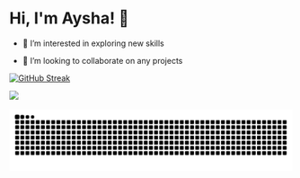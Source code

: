 # Hi, I'm Aysha! 👋
<!-- - 👋 Hi, I’m @Aysha-Fathima -->
- 👀 I’m interested in exploring new skills
<!-- - 🌱 I’m currently learning -->
- 💞️ I’m looking to collaborate on any projects
<!-- - 📫 How to reach me  -->
<!---
Aysha-Fathima/Aysha-Fathima is a ✨ special ✨ repository because its `README.md` (this file) appears on your GitHub profile.
You can click the Preview link to take a look at your changes.
--->
<!-- [![GitHub Streak](https://github-readme-streak-stats.herokuapp.com?user=Aysha-Fathima&hide_border=true)](https://git.io/streak-stats) -->

[![GitHub Streak](https://streak-stats.demolab.com/?user=Aysha-Fathima&theme=dark)](https://git.io/streak-stats)

<!--
![Top Langs](https://github-readme-stats.vercel.app/api/top-langs/?username=Aysha-Fathima&theme=tokyonight)
-->

<img src="https://github-readme-stats.vercel.app/api?username=Aysha-Fathima&show_icons=true&theme=dark"/>

<!--
<img height=50 src="https://cdn.jsdelivr.net/gh/devicons/devicon/icons/python/python-original.svg"/><img height=50 src="https://cdn.jsdelivr.net/gh/devicons/devicon/icons/java/java-original.svg"/><img height=50 src="https://cdn.jsdelivr.net/gh/devicons/devicon/icons/html5/html5-original.svg" /><img height=50 src="https://cdn.jsdelivr.net/gh/devicons/devicon/icons/css3/css3-original.svg" /><img height=50 src="https://cdn.jsdelivr.net/gh/devicons/devicon/icons/react/react-original.svg" /><img height=50 src="https://cdn.jsdelivr.net/gh/devicons/devicon/icons/git/git-plain.svg"/><img height=50 src="https://cdn.jsdelivr.net/gh/devicons/devicon/icons/github/github-original.svg"/><img height=50 src="https://cdn.jsdelivr.net/gh/devicons/devicon/icons/canva/canva-original.svg"/>

-->

<p align="center">
<img src="https://github.com/VishwaGauravIn/VishwaGauravIn/blob/output/github-contribution-grid-snake.svg">
</p>
<!--
[![](https://visitcount.itsvg.in/api?id=Aysha-Fathima&pretty=true)](https://github-visitor-counter-pro.vercel.app) -->
